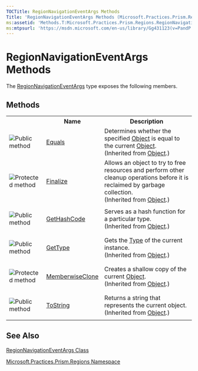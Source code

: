 ```yaml
---
TOCTitle: RegionNavigationEventArgs Methods
Title: 'RegionNavigationEventArgs Methods (Microsoft.Practices.Prism.Regions)'
ms:assetid: 'Methods.T:Microsoft.Practices.Prism.Regions.RegionNavigationEventArgs'
ms:mtpsurl: 'https://msdn.microsoft.com/en-us/library/Gg431123(v=PandP.50)'
---
```


# RegionNavigationEventArgs Methods


The [RegionNavigationEventArgs](https://msdn.microsoft.com/en-us/library/microsoft.practices.prism.regions.regionnavigationeventargs(v=pandp.50)) type exposes the following members.

## Methods

<table>
<colgroup>
<col width="20%" />
</colgroup>

<tbody><tr>
<th>
							&nbsp;
						</th>
<th>Name</th>
<th>Description</th>
</tr>
<tr>
<td>

![](https://msdn.microsoft.com/en-us/Gg431123.pubmethod(en-us,PandP.50).gif "Public method")
</td>
<td>
<a href="http://msdn2.microsoft.com/en-us/library/bsc2ak47" target="_blank">Equals</a>
</td>
<td>
<div>Determines whether the specified <a href="http://msdn2.microsoft.com/en-us/library/e5kfa45b" target="_blank">Object</a> is equal to the current <a href="http://msdn2.microsoft.com/en-us/library/e5kfa45b" target="_blank">Object</a>.</div> (Inherited from <a href="http://msdn2.microsoft.com/en-us/library/e5kfa45b" target="_blank">Object</a>.)</td>
</tr>
<tr>
<td>

![](https://msdn.microsoft.com/en-us/Gg431123.protmethod(en-us,PandP.50).gif "Protected method")
</td>
<td>
<a href="http://msdn2.microsoft.com/en-us/library/4k87zsw7" target="_blank">Finalize</a>
</td>
<td>
<div>Allows an object to try to free resources and perform other cleanup operations before it is reclaimed by garbage collection.</div> (Inherited from <a href="http://msdn2.microsoft.com/en-us/library/e5kfa45b" target="_blank">Object</a>.)</td>
</tr>
<tr>
<td>

![](https://msdn.microsoft.com/en-us/Gg431123.pubmethod(en-us,PandP.50).gif "Public method")
</td>
<td>
<a href="http://msdn2.microsoft.com/en-us/library/zdee4b3y" target="_blank">GetHashCode</a>
</td>
<td>
<div>Serves as a hash function for a particular type. </div> (Inherited from <a href="http://msdn2.microsoft.com/en-us/library/e5kfa45b" target="_blank">Object</a>.)</td>
</tr>
<tr>
<td>

![](https://msdn.microsoft.com/en-us/Gg431123.pubmethod(en-us,PandP.50).gif "Public method")
</td>
<td>
<a href="http://msdn2.microsoft.com/en-us/library/dfwy45w9" target="_blank">GetType</a>
</td>
<td>
<div>Gets the <a href="http://msdn2.microsoft.com/en-us/library/42892f65" target="_blank">Type</a> of the current instance.</div> (Inherited from <a href="http://msdn2.microsoft.com/en-us/library/e5kfa45b" target="_blank">Object</a>.)</td>
</tr>
<tr>
<td>

![](https://msdn.microsoft.com/en-us/Gg431123.protmethod(en-us,PandP.50).gif "Protected method")
</td>
<td>
<a href="http://msdn2.microsoft.com/en-us/library/57ctke0a" target="_blank">MemberwiseClone</a>
</td>
<td>
<div>Creates a shallow copy of the current <a href="http://msdn2.microsoft.com/en-us/library/e5kfa45b" target="_blank">Object</a>.</div> (Inherited from <a href="http://msdn2.microsoft.com/en-us/library/e5kfa45b" target="_blank">Object</a>.)</td>
</tr>
<tr>
<td>

![](https://msdn.microsoft.com/en-us/Gg431123.pubmethod(en-us,PandP.50).gif "Public method")
</td>
<td>
<a href="http://msdn2.microsoft.com/en-us/library/7bxwbwt2" target="_blank">ToString</a>
</td>
<td>
<div>Returns a string that represents the current object.</div> (Inherited from <a href="http://msdn2.microsoft.com/en-us/library/e5kfa45b" target="_blank">Object</a>.)</td>
</tr>
</tbody>
</table>

## See Also

[RegionNavigationEventArgs Class](https://msdn.microsoft.com/en-us/library/microsoft.practices.prism.regions.regionnavigationeventargs(v=pandp.50))

[Microsoft.Practices.Prism.Regions Namespace](https://msdn.microsoft.com/en-us/library/microsoft.practices.prism.regions(v=pandp.50))
